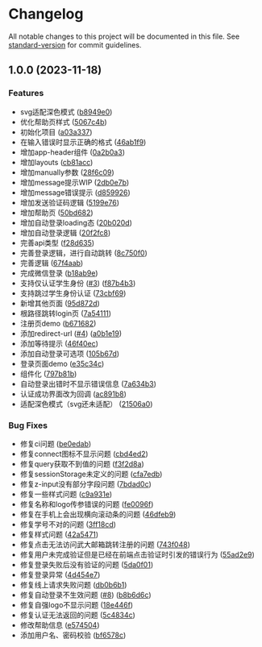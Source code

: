 # Changelog

All notable changes to this project will be documented in this file. See [standard-version](https://github.com/conventional-changelog/standard-version) for commit guidelines.

## 1.0.0 (2023-11-18)


### Features

* svg适配深色模式 ([b8949e0](https://github.com/ZiqiangStudio/zq_auth_frontend/commit/b8949e069906243831504d68cb7398fd3bc86c74))
* 优化帮助页样式 ([5067c4b](https://github.com/ZiqiangStudio/zq_auth_frontend/commit/5067c4b7eb1d9aaa5e99b35e127000500fffb2c8))
* 初始化项目 ([a03a337](https://github.com/ZiqiangStudio/zq_auth_frontend/commit/a03a337c544154ccc7b180d63bc944a21981a6f6))
* 在输入错误时显示正确的格式 ([46ab1f9](https://github.com/ZiqiangStudio/zq_auth_frontend/commit/46ab1f9cc8c72a67c3a9c7b3c3f13e0bca658aed))
* 增加app-header组件 ([0a2b0a3](https://github.com/ZiqiangStudio/zq_auth_frontend/commit/0a2b0a380479791b663d5092cb6686b8ddc943c7))
* 增加layouts ([cb81acc](https://github.com/ZiqiangStudio/zq_auth_frontend/commit/cb81acc665fcb3fb4ed8e0386f8b9587e3dfcb12))
* 增加manually参数 ([28f6c09](https://github.com/ZiqiangStudio/zq_auth_frontend/commit/28f6c09123c1a8419755c00c9f10b2ae92680593))
* 增加message提示WIP ([2db0e7b](https://github.com/ZiqiangStudio/zq_auth_frontend/commit/2db0e7bb18d282298d397ed7bca2c88ad82289b4))
* 增加message错误提示 ([d859926](https://github.com/ZiqiangStudio/zq_auth_frontend/commit/d859926e44f1809b23c3ec027867b07775dff8c9))
* 增加发送验证码逻辑 ([5199e76](https://github.com/ZiqiangStudio/zq_auth_frontend/commit/5199e76bdb7cf23b16097ca2df4a9e5ce48acb17))
* 增加帮助页 ([50bd682](https://github.com/ZiqiangStudio/zq_auth_frontend/commit/50bd682ec4aec1f66dabcdfe7ba56a8850de7f45))
* 增加自动登录loading态 ([20b020d](https://github.com/ZiqiangStudio/zq_auth_frontend/commit/20b020d3f3ea2b66352e7aca9387867c3c804c61))
* 增加自动登录逻辑 ([20f2fc8](https://github.com/ZiqiangStudio/zq_auth_frontend/commit/20f2fc88602a670798ec19209610c947522a8af8))
* 完善api类型 ([f28d635](https://github.com/ZiqiangStudio/zq_auth_frontend/commit/f28d635853e60e825cb2db97eca119d4c9aab23c))
* 完善登录逻辑，进行自动跳转 ([8c750f0](https://github.com/ZiqiangStudio/zq_auth_frontend/commit/8c750f082075c54670f285c7aa5a23a6a5a6d473))
* 完善逻辑 ([67f4aab](https://github.com/ZiqiangStudio/zq_auth_frontend/commit/67f4aab281cbdba11f507881268514940ba38290))
* 完成微信登录 ([b18ab9e](https://github.com/ZiqiangStudio/zq_auth_frontend/commit/b18ab9ed2e9adba9e9bb42cbf2802cf239603c71))
* 支持仅认证学生身份 ([#3](https://github.com/ZiqiangStudio/zq_auth_frontend/issues/3)) ([f87b4b3](https://github.com/ZiqiangStudio/zq_auth_frontend/commit/f87b4b35844085baf0b6abdc1511e242c95047cc))
* 支持跳过学生身份认证 ([73cbf69](https://github.com/ZiqiangStudio/zq_auth_frontend/commit/73cbf6907a94445151cba66667d4ad53e1779255))
* 新增其他页面 ([95d872d](https://github.com/ZiqiangStudio/zq_auth_frontend/commit/95d872df4cbdd148806f54d1f7bb460cd21dcec1))
* 根路径跳转login页 ([7a54111](https://github.com/ZiqiangStudio/zq_auth_frontend/commit/7a54111e6c787a05d242bc5a8d550a8f463f200d))
* 注册页demo ([b671682](https://github.com/ZiqiangStudio/zq_auth_frontend/commit/b671682d6ebc01e4af1a88bd3568bcf7ca64e757))
* 添加redirect-url ([#4](https://github.com/ZiqiangStudio/zq_auth_frontend/issues/4)) ([a0b1e19](https://github.com/ZiqiangStudio/zq_auth_frontend/commit/a0b1e1955e15b5a2291f957ac38630b48ed917f3))
* 添加等待提示 ([46f40ec](https://github.com/ZiqiangStudio/zq_auth_frontend/commit/46f40ec55e30354bdb095b0bf76e13f7aa06d8d8))
* 添加自动登录可选项 ([105b67d](https://github.com/ZiqiangStudio/zq_auth_frontend/commit/105b67d3eecb57ffec7e820a1948b75ef20c67ef))
* 登录页面demo ([e35c34c](https://github.com/ZiqiangStudio/zq_auth_frontend/commit/e35c34c722852cfc6cf97308c0af51f48ac4e504))
* 组件化 ([797b81b](https://github.com/ZiqiangStudio/zq_auth_frontend/commit/797b81b8f257bd4feb9415ac3e44d7576516bc94))
* 自动登录出错时不显示错误信息 ([7a634b3](https://github.com/ZiqiangStudio/zq_auth_frontend/commit/7a634b352d0821ed67d445fb4ac26350f68d32f3))
* 认证成功界面改为回调 ([ac891b8](https://github.com/ZiqiangStudio/zq_auth_frontend/commit/ac891b838ffedf4e9b7c7a17acdd1adbaaeb5694))
* 适配深色模式（svg还未适配） ([21506a0](https://github.com/ZiqiangStudio/zq_auth_frontend/commit/21506a0d9eb6f3fdaf5938581d4bfd773d195ad1))


### Bug Fixes

* 修复ci问题 ([be0edab](https://github.com/ZiqiangStudio/zq_auth_frontend/commit/be0edab64058a455fad2f1a602d0bf61200e445f))
* 修复connect图标不显示问题 ([cbd4ed2](https://github.com/ZiqiangStudio/zq_auth_frontend/commit/cbd4ed257f68d59286962f26e9f099f32656a7d6))
* 修复query获取不到值的问题 ([f3f2d8a](https://github.com/ZiqiangStudio/zq_auth_frontend/commit/f3f2d8a4557fd8722f47f4532cbd1f4c265f2a95))
* 修复sessionStorage未定义的问题 ([cfa7edb](https://github.com/ZiqiangStudio/zq_auth_frontend/commit/cfa7edb0bfefee4ab64e5aca64ee570a380dfc59))
* 修复z-input没有部分字段问题 ([7bdad0c](https://github.com/ZiqiangStudio/zq_auth_frontend/commit/7bdad0c0797cf8e645319a98293e1ee30a98adee))
* 修复一些样式问题 ([c9a931e](https://github.com/ZiqiangStudio/zq_auth_frontend/commit/c9a931e86b1ec660e5627cede4cf2f3174581477))
* 修复名称和logo传参错误的问题 ([fe0096f](https://github.com/ZiqiangStudio/zq_auth_frontend/commit/fe0096ff5e31cc4660fd7c4e692a93a759a780ca))
* 修复在手机上会出现横向滚动条的问题 ([46dfeb9](https://github.com/ZiqiangStudio/zq_auth_frontend/commit/46dfeb9c23ee0526fd534b062c801ef206755bd0))
* 修复学号不对的问题 ([3ff18cd](https://github.com/ZiqiangStudio/zq_auth_frontend/commit/3ff18cddbd3ea6903ffa54d20c2daf47e83d0357))
* 修复样式问题 ([42a5471](https://github.com/ZiqiangStudio/zq_auth_frontend/commit/42a5471f3ec72f46526f5fd35469be9fa8003570))
* 修复点击无法访问武大邮箱跳转注册的问题 ([743f048](https://github.com/ZiqiangStudio/zq_auth_frontend/commit/743f048a4bd0b2ee046f66d0faabf9f2c51c4ce2))
* 修复用户未完成验证但是已经在前端点击验证时引发的错误行为 ([55ad2e9](https://github.com/ZiqiangStudio/zq_auth_frontend/commit/55ad2e9490f7c55da4050499653dde052d6f1d9e))
* 修复登录失败后没有验证的问题 ([5da0f01](https://github.com/ZiqiangStudio/zq_auth_frontend/commit/5da0f01fef8f6cb29634a892684200f27196454c))
* 修复登录异常 ([4d454e7](https://github.com/ZiqiangStudio/zq_auth_frontend/commit/4d454e7e9eff75c382f1d09697dd6a7027a8890f))
* 修复线上请求失败问题 ([db0b6b1](https://github.com/ZiqiangStudio/zq_auth_frontend/commit/db0b6b1695ff822e0399c32fd758ea0330354fb5))
* 修复自动登录不生效问题 ([#8](https://github.com/ZiqiangStudio/zq_auth_frontend/issues/8)) ([b8b6d6c](https://github.com/ZiqiangStudio/zq_auth_frontend/commit/b8b6d6c9d4674ea7e285a82bb030a5ec885f55d0))
* 修复自强logo不显示问题 ([18e446f](https://github.com/ZiqiangStudio/zq_auth_frontend/commit/18e446fd3d948358a4928a0db85809595b9b0cb9))
* 修复认证无法返回的问题 ([5c4834c](https://github.com/ZiqiangStudio/zq_auth_frontend/commit/5c4834cce657f8212bf33abdcebf8beaf1992d8d))
* 修改帮助信息 ([e574504](https://github.com/ZiqiangStudio/zq_auth_frontend/commit/e57450484fe8d5fdd192e0f93c22696ba14088e4))
* 添加用户名、密码校验 ([bf6578c](https://github.com/ZiqiangStudio/zq_auth_frontend/commit/bf6578c336018fecdbd961b4bb7f3aac62c3da3a))
